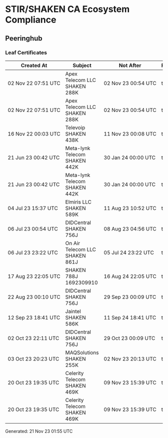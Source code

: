 # STIR/SHAKEN CA Ecosystem Compliance

## Peeringhub

### Leaf Certificates

| Created At | Subject | Not After | Problems | Link |
|------------|---------|-----------|----------|------|
| 02&#160;Nov&#160;22&#160;07:51&#160;UTC | Apex Telecom LLC SHAKEN 288K | 02&#160;Nov&#160;23&#160;00:54&#160;UTC | true | [view](../CERTS/e64593f4d9a81236af33c40c227d728e49418be50e05be2a8b65ec549a3b9275/README.md) |
| 02&#160;Nov&#160;22&#160;07:51&#160;UTC | Apex Telecom LLC SHAKEN 288K | 02&#160;Nov&#160;23&#160;00:54&#160;UTC | true | [view](../CERTS/e64593f4d9a81236af33c40c227d728e49418be50e05be2a8b65ec549a3b9275/README.md) |
| 16&#160;Nov&#160;22&#160;00:03&#160;UTC | Televoip SHAKEN 438K | 11&#160;Nov&#160;23&#160;00:08&#160;UTC | true | [view](../CERTS/2e22094a03b8d7e2d2f37cb2ea5d5778d122fdbc3d0c83e3f8f984c8cf03a2e3/README.md) |
| 21&#160;Jun&#160;23&#160;00:42&#160;UTC | Meta-lynk Telecom SHAKEN 442K | 30&#160;Jan&#160;24&#160;00:00&#160;UTC | true | [view](../CERTS/723af9321b9721ed8c7efcecfc7c6dbb59b3de3b957d707fb030fa6006f29b8c/README.md) |
| 21&#160;Jun&#160;23&#160;00:42&#160;UTC | Meta-lynk Telecom SHAKEN 442K | 30&#160;Jan&#160;24&#160;00:00&#160;UTC | true | [view](../CERTS/723af9321b9721ed8c7efcecfc7c6dbb59b3de3b957d707fb030fa6006f29b8c/README.md) |
| 04&#160;Jul&#160;23&#160;15:37&#160;UTC | Elmiris LLC SHAKEN 589K | 11&#160;Aug&#160;23&#160;10:52&#160;UTC | true | [view](../CERTS/0efa5cb3bcdf93f421d3e2dea62d22fc1fd87790b95adbf40f7376baecdde6d0/README.md) |
| 06&#160;Jul&#160;23&#160;00:54&#160;UTC | DIDCentral SHAKEN 756J | 08&#160;Aug&#160;23&#160;04:56&#160;UTC | true | [view](../CERTS/b26fd975bd26ccb09dfc5f4841d01ed2a07242d95552a0f4c0ebcae375938f99/README.md) |
| 06&#160;Jul&#160;23&#160;23:22&#160;UTC | On Air Telecom LLC SHAKEN 861J | 05&#160;Jul&#160;24&#160;23:22&#160;UTC | true | [view](../CERTS/c339bf7c529ac881591c7f1564e98d85608719029f9a467ca3683b007041b677/README.md) |
| 17&#160;Aug&#160;23&#160;22:05&#160;UTC | SHAKEN 788J 1692309910 | 16&#160;Aug&#160;24&#160;22:05&#160;UTC | true | [view](../CERTS/6ff13b878806b2584400b1ecc88a909d07fd7480d4c72db64c430f52d8c9909c/README.md) |
| 22&#160;Aug&#160;23&#160;00:10&#160;UTC | DIDCentral SHAKEN 756J | 29&#160;Sep&#160;23&#160;00:09&#160;UTC | true | [view](../CERTS/fa8acdcbd6945463f9bf176d4827c201b28024b6a45bfe585d8825b3698009b4/README.md) |
| 12&#160;Sep&#160;23&#160;18:41&#160;UTC | Jaintel SHAKEN 586K | 11&#160;Sep&#160;24&#160;18:41&#160;UTC | true | [view](../CERTS/35aa37027485bf13ef7ad46d4c344e563d22a765975a62e193ecfc94841a3d27/README.md) |
| 02&#160;Oct&#160;23&#160;22:11&#160;UTC | DIDCentral SHAKEN 756J | 29&#160;Oct&#160;23&#160;00:09&#160;UTC | true | [view](../CERTS/2b544b97355f7755e04edc22d3d1cab1a269b8f6bf5414b79e72114ecc952682/README.md) |
| 03&#160;Oct&#160;23&#160;20:23&#160;UTC | MAQSolutions SHAKEN 255K | 02&#160;Nov&#160;23&#160;20:13&#160;UTC | true | [view](../CERTS/3bc186505fc9ae921d9903329f12558733c5e293d6b647481e42dc16498c129c/README.md) |
| 20&#160;Oct&#160;23&#160;19:35&#160;UTC | Celerity Telecom SHAKEN 469K | 09&#160;Nov&#160;23&#160;15:39&#160;UTC | true | [view](../CERTS/0c61172353a8e39e60de8bcbed4049873b21ad02142abb969ffd8e32dc1519ab/README.md) |
| 20&#160;Oct&#160;23&#160;19:35&#160;UTC | Celerity Telecom SHAKEN 469K | 09&#160;Nov&#160;23&#160;15:39&#160;UTC | true | [view](../CERTS/0c61172353a8e39e60de8bcbed4049873b21ad02142abb969ffd8e32dc1519ab/README.md) |


Generated: 21 Nov 23 01:55 UTC